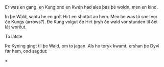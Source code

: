 Er was en gang, en Kung ond en Kwén had ales þas þé woldn, men en kind.

In þe Wald, sahtu he en grót Hirt en shottut an hem. Men he was tó snel vor ðe Kungs (arrows?). Ðe Kung volgut ðe Hirt þryh ðe wald vor stunden til ðet lát worðut.

To látste 

Þe Kyning gingt til þe Wald, om to jagan. Als he toryk kwamt, ershan þe Dyvl fǿr hem, ond sagdut:

«
